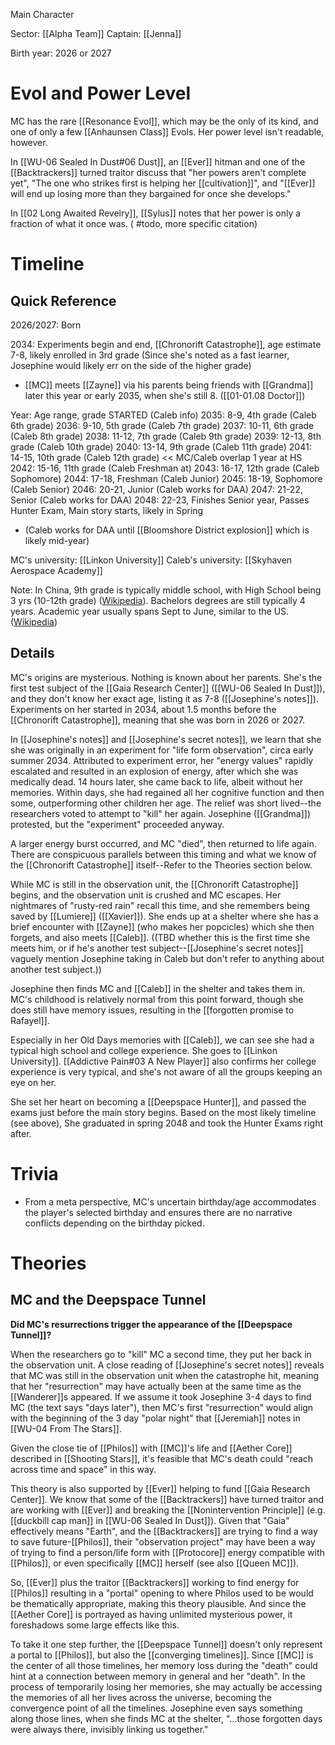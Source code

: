 Main Character

Sector: [[Alpha Team]]
Captain: [[Jenna]]

Birth year: 2026 or 2027

# Evol and Power Level
MC has the rare [[Resonance Evol]], which may be the only of its kind, and one of only a few [[Anhaunsen Class]] Evols. Her power level isn't readable, however.

In [[WU-06 Sealed In Dust#06 Dust]], an [[Ever]] hitman and one of the [[Backtrackers]] turned traitor discuss that "her powers aren't complete yet", "The one who strikes first is helping her [[cultivation]]", and "[[Ever]] will end up losing more than they bargained for once she develops."

In [[02 Long Awaited Revelry]], [[Sylus]] notes that her power is only a fraction of what it once was. ( #todo, more specific citation)

# Timeline

## Quick Reference

2026/2027: Born

2034: Experiments begin and end, [[Chronorift Catastrophe]], age estimate 7-8, likely enrolled in 3rd grade (Since she's noted as a fast learner, Josephine would likely err on the side of the higher grade)
* [[MC]] meets [[Zayne]] via his parents being friends with [[Grandma]] later this year or early 2035, when she's still 8. ([[01-01.08 Doctor]])

Year: Age range, grade STARTED (Caleb info)
2035: 8-9, 4th grade (Caleb 6th grade)
2036: 9-10, 5th grade (Caleb 7th grade)
2037: 10-11, 6th grade (Caleb 8th grade)
2038: 11-12, 7th grade (Caleb 9th grade)
2039: 12-13, 8th grade (Caleb 10th grade)
2040: 13-14, 9th grade (Caleb 11th grade)
2041: 14-15, 10th grade (Caleb 12th grade) << MC/Caleb overlap 1 year at HS
2042: 15-16, 11th grade (Caleb Freshman at)
2043: 16-17, 12th grade (Caleb Sophomore)
2044: 17-18, Freshman (Caleb Junior)
2045: 18-19, Sophomore (Caleb Senior)
2046: 20-21, Junior (Caleb works for DAA)
2047: 21-22, Senior (Caleb works for DAA)
2048: 22-23, Finishes Senior year, Passes Hunter Exam, Main story starts, likely in Spring
* (Caleb works for DAA until [[Bloomshore District explosion]] which is likely mid-year)

MC's university: [[Linkon University]]
Caleb's university: [[Skyhaven Aerospace Academy]]

Note: In China, 9th grade is typically middle school, with High School being 3 yrs (10-12th grade) ([Wikipedia](https://en.wikipedia.org/wiki/Education_in_China#Education_system)). Bachelors degrees are still typically 4 years. Academic year usually spans Sept to June, similar to the US. ([Wikipedia](https://en.wikipedia.org/wiki/Academic_year#China))

## Details
MC's origins are mysterious. Nothing is known about her parents. She's the first test subject of the [[Gaia Research Center]] ([[WU-06 Sealed In Dust]]), and they don't know her exact age, listing it as 7-8 ([[Josephine's notes]]). Experiments on her started in 2034, about 1.5 months before the [[Chronorift Catastrophe]], meaning that she was born in 2026 or 2027.

In [[Josephine's notes]] and [[Josephine's secret notes]], we learn that she she was originally in an experiment for "life form observation", circa early summer 2034. Attributed to experiment error, her "energy values" rapidly escalated and resulted in an explosion of energy, after which she was medically dead. 14 hours later, she came back to life, albeit without her memories. Within days, she had regained all her cognitive function and then some, outperforming other children her age. The relief was short lived--the researchers voted to attempt to "kill" her again. Josephine ([[Grandma]]) protested, but the "experiment" proceeded anyway.

A larger energy burst occurred, and MC "died", then returned to life again. There are conspicuous parallels between this timing and what we know of the [[Chronorift Catastrophe]] itself--Refer to the Theories section below.

While MC is still in the observation unit, the [[Chronorift Catastrophe]] begins, and the observation unit is crushed and MC escapes. Her nightmares of "rusty-red rain" recall this time, and she remembers being saved by [[Lumiere]] ([[Xavier]]). She ends up at a shelter where she has a brief encounter with [[Zayne]] (who makes her popcicles) which she then forgets, and also meets [[Caleb]]. ((TBD whether this is the first time she meets him, or if he's another test subject--[[Josephine's secret notes]] vaguely mention Josephine taking in Caleb but don't refer to anything about another test subject.))

Josephine then finds MC and [[Caleb]] in the shelter and takes them in. MC's childhood is relatively normal from this point forward, though she does still have memory issues, resulting in the [[forgotten promise to Rafayel]].

Especially in her Old Days memories with [[Caleb]], we can see she had a typical high school and college experience. She goes to [[Linkon University]]. [[Addictive Pain#03 A New Player]] also confirms her college experience is very typical, and she's not aware of all the groups keeping an eye on her.

She set her heart on becoming a [[Deepspace Hunter]], and passed the exams just before the main story begins. Based on the most likely timeline (see above), She graduated in spring 2048 and took the Hunter Exams right after.

# Trivia
* From a meta perspective, MC's uncertain birthday/age accommodates the player's selected birthday and ensures there are no narrative conflicts depending on the birthday picked.

# Theories

## MC and the Deepspace Tunnel
**Did MC's resurrections trigger the appearance of the [[Deepspace Tunnel]]?**

When the researchers go to "kill" MC a second time, they put her back in the observation unit. A close reading of [[Josephine's secret notes]] reveals that MC was still in the observation unit when the catastrophe hit, meaning that her "resurrection" may have actually been at the same time as the [[Wanderer]]s appeared. If we assume it took Josephine 3-4 days to find MC (the text says "days later"), then MC's first "resurrection" would align with the beginning of the 3 day "polar night" that [[Jeremiah]] notes in [[WU-04 From The Stars]].

Given the close tie of [[Philos]] with [[MC]]'s life and [[Aether Core]] described in [[Shooting Stars]], it's feasible that MC's death could "reach across time and space" in this way.

This theory is also supported by [[Ever]] helping to fund [[Gaia Research Center]]. We know that some of the [[Backtrackers]] have turned traitor and are working with [[Ever]] and breaking the [[Nonintervention Principle]] (e.g. [[duckbill cap man]] in [[WU-06 Sealed In Dust]]). Given that "Gaia" effectively means "Earth", and the [[Backtrackers]] are trying to find a way to save future-[[Philos]], their "observation project" may have been a way of trying to find a person/life form with [[Protocore]] energy compatible with [[Philos]], or even specifically [[MC]] herself (see also [[Queen MC]]).

So, [[Ever]] plus the traitor [[Backtrackers]] working to find energy for [[Philos]] resulting in a "portal" opening to where Philos used to be would be thematically appropriate, making this theory plausible. And since the [[Aether Core]] is portrayed as having unlimited mysterious power, it foreshadows some large effects like this.

To take it one step further, the [[Deepspace Tunnel]] doesn't only represent a portal to [[Philos]], but also the [[converging timelines]]. Since [[MC]] is the center of all those timelines, her memory loss during the "death" could hint at a connection between memory in general and her "death". In the process of temporarily losing her memories, she may actually be accessing the memories of all her lives across the universe, becoming the convergence point of all the timelines. Josephine even says something along those lines, when she finds MC at the shelter, "...those forgotten days were always there, invisibly linking us together."
